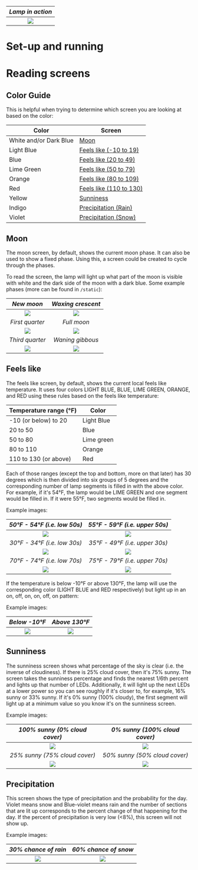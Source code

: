 | *Lamp in action* |
| :---: |
| ![](static/in_action.gif) |

# Set-up and running
# Reading screens
## Color Guide
This is helpful when trying to determine which screen you are looking at based on the color:

| Color                  | Screen                                   |
|------------------------|------------------------------------------|
| White and/or Dark Blue | [Moon](#moon)                            |
| Light Blue             | [Feels like (-10 to 19)](#feels-like)    |
| Blue                   | [Feels like (20 to 49)](#feels-like)     |
| Lime Green             | [Feels like (50 to 79)](#feels-like)     |
| Orange                 | [Feels like (80 to 109)](#feels-like)    |
| Red                    | [Feels like (110 to 130)](#feels-like)   |
| Yellow                 | [Sunniness](#sunniness)                  |
| Indigo                 | [Precipitation (Rain)](#precipitation)   |
| Violet                 | [Precipitation (Snow)](#precipitation)   |

## Moon
The moon screen, by default, shows the current moon phase.
It can also be used to show a fixed phase.
Using this, a screen could be created to cycle through the phases.

To read the screen, the lamp will light up what part of the moon is visible with
white and the dark side of the moon with a dark blue. Some example phases (more can be found in `/static`):
 
| *New moon* | *Waxing crescent* |
| :---: | :---: |
| ![](static/new_moon.png) | ![](static/waxing_crescent.png) |
| *First quarter* | *Full moon* |
| ![](static/first_quarter.png) | ![](static/full_moon.png) |
| *Third quarter* | *Waning gibbous* |
| ![](static/third_quarter.png) | ![](static/waning_gibbous.png) |
 
## Feels like
The feels like screen, by default, shows the current local feels like temperature.
It uses four colors LIGHT BLUE, BLUE, LIME GREEN, ORANGE, and RED
using these rules based on the feels like temperature:

| Temperature range (&deg;F) | Color      |
| ---                        | ---        |
| -10 (or below) to 20       | Light Blue |
| 20 to 50                   | Blue       |
| 50 to 80                   | Lime green |
| 80 to 110                  | Orange     |
| 110 to 130 (or above)      | Red        |

Each of those ranges (except the top and bottom, more on that later) has 30 degrees which is then divided into 
six groups of 5 degrees and the corresponding number of lamp segments is filled in with the above color.
For example,  if it's 54&deg;F, the lamp would be LIME GREEN and one segment would be filled in.
If it were 55&deg;F, two segments would be filled in.

Example images:

| *50&deg;F - 54&deg;F (i.e. low 50s)* | *55&deg;F - 59&deg;F (i.e. upper 50s)* |
| :---: | :---: |
| ![](static/low_50s.png) | ![](static/upper_50s.png) |
| *30&deg;F - 34&deg;F (i.e. low 30s)* | *35&deg;F - 49&deg;F (i.e. upper 30s)* |
| ![](static/low_30s.png) | ![](static/upper_30s.png) |
| *70&deg;F - 74&deg;F (i.e. low 70s)* | *75&deg;F - 79&deg;F (i.e. upper 70s)* |
| ![](static/low_70s.png) | ![](static/upper_70s.png) |

If the temperature is below -10&deg;F or above 130&deg;F, the lamp will use the corresponding color
(LIGHT BLUE and RED respectively) but light up in an on, off, on, on, off, on pattern:

Example images:

| *Below -10&deg;F* | *Above 130&deg;F* |
| :---: | :---: |
| ![](static/below_-10.png) | ![](static/above_130.png) |

## Sunniness
The sunniness screen shows what percentage of the sky is clear (i.e. the inverse of cloudiness).
If there is 25% cloud cover, then it's 75% sunny.
The screen takes the sunniness percentage and finds the nearest 1/6th percent and lights up that number of LEDs.
Additionally, it will light up the next LEDs at a lower power so you can see roughly if it's closer to,
for example, 16% sunny or 33% sunny.
If it's 0% sunny (100% cloudy),
the first segment will light up at a minimum value so you know it's on the sunniness screen.

Example images:

| *100% sunny (0% cloud cover)* | *0% sunny (100% cloud cover)* |
| :---: | :---: |
| ![](static/sunny_100.png) | ![](static/sunny_0.png) |
| *25% sunny (75% cloud cover)* | *50% sunny (50% cloud cover)* |
| ![](static/sunny_25.png) | ![](static/sunny_50.png) |

## Precipitation
This screen shows the type of precipitation and the probability for the day.
Violet means snow and Blue-violet means rain and the number of sections that are lit up corresponds to the percent change
of that happening for the day.
If the percent of precipitation is very low (<8%), this screen will not show up.

Example images:

| *30% chance of rain* | *60% chance of snow* |
| :---: | :---: |
| ![](static/rain_30.png) | ![](static/snow_60.png) |


